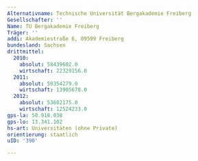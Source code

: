 ```yaml
---
Alternativname: Technische Universität Bergakademie Freiberg
Gesellschafter: ''
Name: TU Bergakademie Freiberg
Träger: ''
addi: Akademiestraße 6, 09599 Freiberg
bundesland: Sachsen
drittmittel:
  2010:
    absolut: 58439602.0
    wirtschaft: 22329156.0
  2011:
    absolut: 50354279.0
    wirtschaft: 13905678.0
  2012:
    absolut: 53682175.0
    wirtschaft: 12524233.0
gps-la: 50.918.038
gps-lo: 13.341.102
hs-art: Universitäten (ohne Private)
orientierung: staatlich
uID: '390'

---
```


